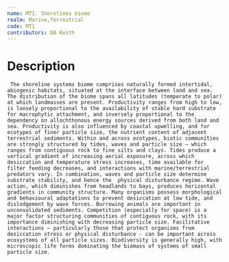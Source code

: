 ```yaml
---
name: MT1. Shorelines biome
realm: Marine,Terrestrial
code: MT1
contributors: DA Keith
---
```


# Description
     The shoreline systems biome comprises naturally formed intertidal, abiogenic habitats, situated at the interface between land and sea. The distribution of the biome spans all latitudes (temperate to polar) at which landmasses are present. Productivity ranges from high to low, is loosely proportional to the availability of stable hard substrate for macrophytic attachment, and inversely proportional to the dependency on allochthonous energy sources derived from both land and sea. Productivity is also influenced by coastal upwelling, and for ecotypes of finer particle size, the nutrient content of adjacent terrestrial sediments. Within and across ecotypes, biotic communities are strongly structured by tides, waves and particle size – which ranges from contiguous rock to fine silts and clays. Tides produce a vertical gradient of increasing aerial exposure, across which desiccation and temperature stress increases, time available for filter feeding decreases, and interactions with marine/terrestrial predators vary. In combination, waves and particle size determine substrate stability, and hence the  physical disturbance regime. Wave action, which diminishes from headlands to bays, produces horizontal gradients in community structure. Many organisms possess morphological and behavioural adaptations to prevent desiccation at low tide, and dislodgement by wave forces. Burrowing animals are important in unconsolidated sediments. Competition (especially for space) is a major factor structuring communities of contiguous rock, with its importance diminishing with decreasing particle size. Facilitative interactions – particularly those that protect organisms from desiccation stress or physical disturbance - can be important across ecosystems of all particle sizes. Biodiversity is generally high, with microscopic life forms dominating the biomass of systems of small particle size.  

